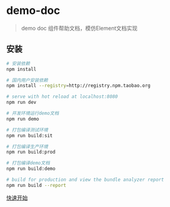 # demo-doc

> demo doc
组件帮助文档，模仿Element文档实现

## 安装

``` bash
# 安装依赖
npm install

# 国内用户安装依赖
npm install --registry=http://registry.npm.taobao.org

# serve with hot reload at localhost:8080
npm run dev

# 开发环境运行demo文档
npm run demo

# 打包编译测试环境
npm run build:sit

# 打包编译生产环境
npm run build:prod

# 打包编译demo文档
npm run build:demo

# build for production and view the bundle analyzer report
npm run build --report
```
[快速开始](./examples/docs/quikeStart.md)
